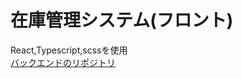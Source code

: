 # 在庫管理システム(フロント)  
React,Typescript,scssを使用  
[バックエンドのリポジトリ](https://github.com/miyazawayamato/spring-boot)

